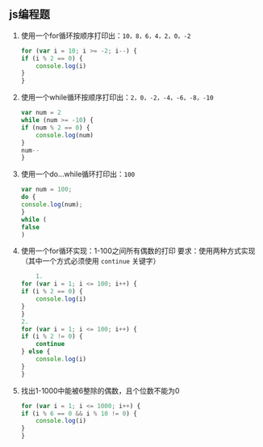 ## js编程题
1. 使用一个for循环按顺序打印出：`10，8，6，4，2，0，-2`

    ```js
    for (var i = 10; i >= -2; i--) {
    if (i % 2 == 0) {
        console.log(i)
    }
    }
    ```

2. 使用一个while循环按顺序打印出：`2，0，-2，-4，-6，-8，-10`

    ```js
    var num = 2
    while (num >= -10) {
    if (num % 2 == 0) {
        console.log(num)
    }
    num--
    }
    ```

3. 使用一个do...while循环打印出：`100`

    ```js
    var num = 100;
    do {
    console.log(num);
    }
    while (
    false
    )
    ```

4. 使用一个for循环实现：1-100之间所有偶数的打印
    要求：使用两种方式实现（其中一个方式必须使用 `continue` 关键字）

    ```js
        1.
    for (var i = 1; i <= 100; i++) {
    if (i % 2 == 0) {
        console.log(i)
    }
    }
    2.
    for (var i = 1; i <= 100; i++) {
    if (i % 2 != 0) {
        continue        
    } else {
        console.log(i)
    }
    }
    ```

5. 找出1-1000中能被6整除的偶数，且个位数不能为0

    ```js
    for (var i = 1; i <= 1000; i++) {
    if (i % 6 == 0 && i % 10 != 0) {
        console.log(i)
    }
    }
    ```